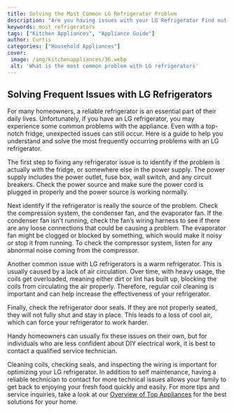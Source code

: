 ```yaml
---
title: Solving the Most Common LG Refrigerator Problem
description: "Are you having issues with your LG Refrigerator Find out how to discover and fix the most common problem to get it running again"
keywords: most refrigerators
tags: ["Kitchen Appliances", "Appliance Guide"]
author: Curtis
categories: ["Household Appliances"]
cover: 
 image: /img/kitchenappliances/36.webp
 alt: 'What is the most common problem with LG refrigerators'
---
```

## Solving Frequent Issues with LG Refrigerators
For many homeowners, a reliable refrigerator is an essential part of their daily lives. Unfortunately, if you have an LG refrigerator, you may experience some common problems with the appliance. Even with a top-notch fridge, unexpected issues can still occur. Here is a guide to help you understand and solve the most frequently occurring problems with an LG refrigerator. 

The first step to fixing any refrigerator issue is to identify if the problem is actually with the fridge, or somewhere else in the power supply. The power supply includes the power outlet, fuse box, wall switch, and any circuit breakers. Check the power source and make sure the power cord is plugged in properly and the power source is working normally. 

Next identify if the refrigerator is really the source of the problem. Check the compression system, the condenser fan, and the evaporator fan. If the condenser fan isn't running, check the fan’s wiring harness to see if there are any loose connections that could be causing a problem. The evaporator fan might be clogged or blocked by something, which would make it noisy or stop it from running. To check the compressor system, listen for any abnormal noise coming from the compressor. 

Another common issue with LG refrigerators is a warm refrigerator. This is usually caused by a lack of air circulation. Over time, with heavy usage, the coils get overloaded, meaning either dirt or lint has built up, blocking the coils from circulating the air properly. Therefore, regular coil cleaning is important and can help increase the effectiveness of your refrigerator.

Finally, check the refrigerator door seals. If they are not properly seated, they will not fully shut and stay in place. This leads to a loss of cool air, which can force your refrigerator to work harder.

Handy homeowners can usually fix these issues on their own, but for individuals who are less confident about DIY electrical work, it is best to contact a qualified service technician. 

Cleaning coils, checking seals, and inspecting the wiring is important for optimizing your LG refrigerator. In addition to self maintenance, having a reliable technician to contact for more technical issues allows your family to get back to enjoying your fresh food quickly and easily. For more tips and service inquiries, take a look at our [Overview of Top Appliances](./pages/appliance-overview) for the best solutions for your home.
